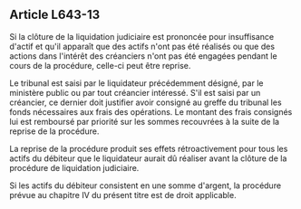 Article L643-13
----
Si la clôture de la liquidation judiciaire est prononcée pour insuffisance
d'actif et qu'il apparaît que des actifs n'ont pas été réalisés ou que des
actions dans l'intérêt des créanciers n'ont pas été engagées pendant le cours de
la procédure, celle-ci peut être reprise.

Le tribunal est saisi par le liquidateur précédemment désigné, par le ministère
public ou par tout créancier intéressé. S'il est saisi par un créancier, ce
dernier doit justifier avoir consigné au greffe du tribunal les fonds
nécessaires aux frais des opérations. Le montant des frais consignés lui est
remboursé par priorité sur les sommes recouvrées à la suite de la reprise de la
procédure.

La reprise de la procédure produit ses effets rétroactivement pour tous les
actifs du débiteur que le liquidateur aurait dû réaliser avant la clôture de la
procédure de liquidation judiciaire.

Si les actifs du débiteur consistent en une somme d'argent, la procédure prévue
au chapitre IV du présent titre est de droit applicable.
